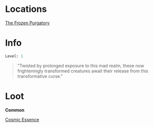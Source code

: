 <!-- TITLE: a tortured asrai -->

# Locations
[The Frozen Purgatory](purgatory)

# Info

```perl
Level: 1
```
> "Twisted by prolonged exposure to this mad realm, these now frighteningly transformed creatures await their release from this transformative curse."

# Loot

**Common**

[Cosmic Essence](cosmic-essence)